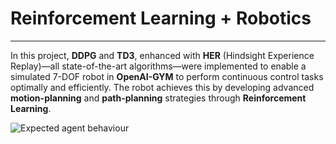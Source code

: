 # Reinforcement Learning + Robotics

---

In this project, **DDPG** and **TD3**, enhanced with **HER** (Hindsight Experience Replay)—all state-of-the-art algorithms—were implemented to enable a simulated 7-DOF robot in **OpenAI-GYM** to perform continuous control tasks optimally and efficiently. The robot achieves this by developing advanced **motion-planning** and **path-planning** strategies through **Reinforcement Learning**.

![Expected agent behaviour](https://robotics.farama.org/_images/reach.gif)
